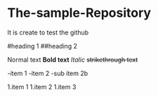 # The-sample-Repository
It is create to test the github

#heading 1
##heading 2

Normal text
**Bold text**
*Italic*
~~strikethrough text~~

-item 1
-item 2
    -sub item 2b

1.item 1
1.item 2
1.item 3

